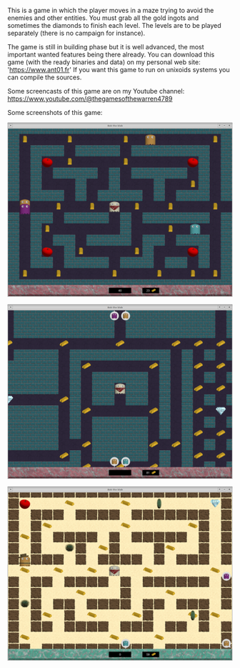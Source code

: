 This is a game in which the player moves in a maze trying to avoid the enemies and other entities. You must grab all the gold ingots and sometimes the diamonds to finish each level. The levels are to be played separately (there is no campaign for instance).

The game is still in building phase but it is well advanced, the most important wanted features being there already. You can download this game (with the ready binaries and data) on my personal web site: 'https://www.ant01.fr' If you want this game to run on unixoids systems you can compile the sources.

Some screencasts of this game are on my Youtube channel: https://www.youtube.com/@thegamesofthewarren4789

Some screenshots of this game:

![game screenshot of blue bricks 1 level](/assets/images/blueBricks1_level_1280.png?raw=true)

![game screenshot of blue bricks 2 level](/assets/images/blueBricks2_level_1280.png?raw=true)

![game screenshot of mexican 1 level](/assets/images/mexican1_level_1280.png?raw=true)
